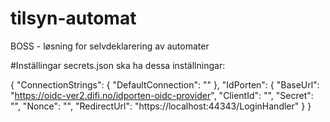 # tilsyn-automat
BOSS - løsning for selvdeklarering av automater


#Inställingar
secrets.json ska ha dessa inställningar: 

{
  "ConnectionStrings": {
    "DefaultConnection": ""
  },
  "IdPorten": {
    "BaseUrl": "https://oidc-ver2.difi.no/idporten-oidc-provider",
    "ClientId": "",
    "Secret": "",
    "Nonce": "",
    "RedirectUrl": "https://localhost:44343/LoginHandler"
  }
}
